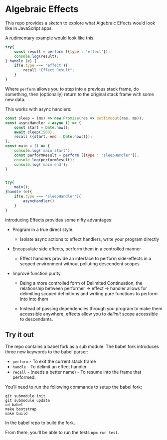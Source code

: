 # Algebraic Effects

This repo provides a sketch to explore what Algebraic Effects would look like in JavaScript apps.

A rudimentary example would look like this:

```javascript
try{
    const result = perform ({type : 'effect'});
    console.log(result);
} handle (e) {
    if(e.type === 'effect'){
        recall "Effect Result";
    }
}
```

Where `perform` allows you to step into a previous stack frame, do something, then (optionally) return to the
original stack frame with some new data.

This works with async handlers:

```javascript
const sleep = (ms) => new Promise(res => setTimeout(res, ms));
const asyncHandler = async () => {
    const start = Date.now();
    await sleep(1500);
    recall ({start, end : Date.now()});
};
const main = () => {
    console.log('main start');
    const performResult = perform ({type : 'sleepHandler'});
    console.log(performResult);
    console.log('main end');
}


try{
    main();
}handle (e){
    if(e.type === 'sleepHandler'){
        asyncHandler()
    }
}
```

Introducing Effects provides some nifty advantages:

- Program in a true direct style.
    - Isolate async actions to effect handlers, write your program directly
- Encapsulate side effects, perform them in a controlled manner
    - Effect handlers provide an interface to perform side-effects in a scoped environment
    without polluting descendent scopes
- Improve function purity

    - Being a more controlled form of Delimited Continuation, the relationship between performer -> effect -> handler
    allows for delimiting scoped definitions and writing pure functions to perform into into them

    - Instead of passing dependencies through you program to make them accessible anywhere,
    effects allow you to _delimit_ scope accessible to descendants.




## Try it out

The repo contains a babel fork as a sub module. The babel fork introduces three new keywords to the babel parser:

- `perform` - To exit the current stack frame
- `handle` - To delimit an effect handler
- `recall` - (needs a better name) - To resume into the frame that performed.

You'll need to run the following commands to setup the babel fork:

```
git submodule init
git submodule update
cd babel
make bootstrap
make build
```

In the babel repo to build the fork.

From there, you'll be able to run the tests `npm run test`.
